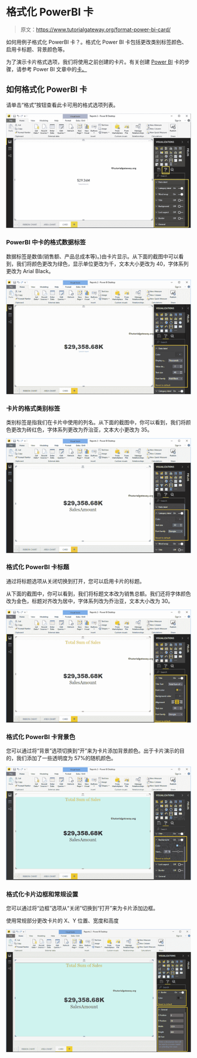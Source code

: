 # 格式化 PowerBI 卡

> 原文：<https://www.tutorialgateway.org/format-power-bi-card/>

如何用例子格式化 PowerBI 卡？。格式化 Power BI 卡包括更改类别标签颜色、启用卡标题、背景颜色等。

为了演示卡片格式选项，我们将使用之前创建的卡片。有关创建 [Power BI](https://www.tutorialgateway.org/power-bi-tutorial/) 卡的步骤，请参考 Power BI 文章中的[卡。](https://www.tutorialgateway.org/create-a-card-in-power-bi/)

## 如何格式化 PowerBI 卡

请单击“格式”按钮查看此卡可用的格式选项列表。

![Format Power BI Card 1](img/ba7b825154b0eb49e0aa035d6d81e1bc.png)

### PowerBI 中卡的格式数据标签

数据标签是数值(销售额、产品总成本等)。)由卡片显示。从下面的截图中可以看到，我们将颜色更改为绿色，显示单位更改为千，文本大小更改为 40，字体系列更改为 Arial Black。

![Format Power BI Card 2](img/ac01e4d674af822e1dbeb6afe3192f48.png)

### 卡片的格式类别标签

类别标签是指我们在卡片中使用的列名。从下面的截图中，你可以看到，我们将颜色更改为砖红色，字体系列更改为乔治亚，文本大小更改为 35。

![Format Power BI Card 3](img/2ac3d9258c2c472150f91af3d525ef70.png)

### 格式化 PowerBI 卡标题

通过将标题选项从关闭切换到打开，您可以启用卡片的标题。

从下面的截图中，你可以看到，我们将标题文本改为销售总额。我们还将字体颜色改为金色，标题对齐改为居中，字体系列改为乔治亚，文本大小改为 30。

![Format Power BI Card 4](img/23164a78be14f27deeb74cf2a3b70e57.png)

### 格式化 PowerBI 卡背景色

您可以通过将“背景”选项切换到“开”来为卡片添加背景颜色。出于卡片演示的目的，我们添加了一些透明度为 57%的随机颜色。

![Format Power BI Card 5](img/965906d0970d3d7c936e68af6e268799.png)

### 格式化卡片边框和常规设置

您可以通过将“边框”选项从“关闭”切换到“打开”来为卡片添加边框。

使用常规部分更改卡片的 X、Y 位置、宽度和高度

![Format Power BI Card 6](img/848daf6f856051568bc4d32399874634.png)